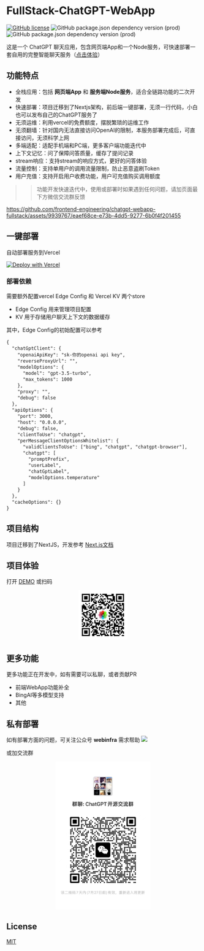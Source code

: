 # FullStack-ChatGPT-WebApp

[![GitHub license](https://flashpixel-1253674045.cos.ap-shanghai.myqcloud.com/68747470733a2f2f696d672e736869656c64732e696f2f62616467652f6c6963656e73652d4d49542d626c7565.svg)](https://github.com/frontend-engineering/chatgpt-webapp-fullstack)
![GitHub package.json dependency version (prod)](https://img.shields.io/github/package-json/dependency-version/WeixinCloud/wxcloudrun-express/express)
![GitHub package.json dependency version (prod)](https://img.shields.io/github/package-json/dependency-version/WeixinCloud/wxcloudrun-express/sequelize)


这是一个 ChatGPT 聊天应用，包含网页端App和一个Node服务，可快速部署一套自用的完整智能聊天服务（[点击体验](https://www.webinfra.cloud)）

## 功能特点

* 全栈应用：包括 **网页端App** 和 **服务端Node服务**，适合全链路功能的二次开发
* 快速部署：项目迁移到了Nextjs架构，前后端一键部署，无须一行代码，小白也可以发布自己的ChatGPT服务了
* 无须运维：利用vercel的免费额度，摆脱繁琐的运维工作
* 无须翻墙：针对国内无法直接访问OpenAI的限制，本服务部署完成后，可直接访问，无须科学上网
* 多端适配：适配手机端和PC端，更多客户端功能迭代中
* 上下文记忆：问了保障问答质量，缓存了提问记录
* stream响应：支持stream的响应方式，更好的问答体验
* 流量控制：支持单用户的调用流量限制，防止恶意盗刷Token
* 用户充值：支持开启用户收费功能，用户可充值购买调用额度

>> 功能开发快速迭代中，使用或部署时如果遇到任何问题，请加页面最下方微信交流群反馈

https://github.com/frontend-engineering/chatgpt-webapp-fullstack/assets/9939767/eaef68ce-e73b-4dd5-9277-6b0f4f201455



## 一键部署

自动部署服务到Vercel

[![Deploy with Vercel](https://vercel.com/button)](https://vercel.com/new/clone?repository-url=https%3A%2F%2Fgithub.com%2Ffrontend-engineering%2Fchatgpt-webapp-fullstack&project-name=private-chatgpt-service&repository-name=chatgpt-webapp-fullstack&demo-title=Demo%20Page&demo-description=%E7%A4%BA%E4%BE%8B%E9%A1%B9%E7%9B%AE&demo-url=https%3A%2F%2Fwebinfra.cloud)

### 部署依赖

需要额外配置vercel Edge Config 和 Vercel KV 两个store
* Edge Config 用来管理项目配置
* KV 用于存储用户聊天上下文的数据缓存

其中，Edge Config的初始配置可以参考
```
{
  "chatGptClient": {
    "openaiApiKey": "sk-你的openai api key",
    "reverseProxyUrl": "",
    "modelOptions": {
      "model": "gpt-3.5-turbo",
      "max_tokens": 1000
    },
    "proxy": "",
    "debug": false
  },
  "apiOptions": {
    "port": 3000,
    "host": "0.0.0.0",
    "debug": false,
    "clientToUse": "chatgpt",
    "perMessageClientOptionsWhitelist": {
      "validClientsToUse": ["bing", "chatgpt", "chatgpt-browser"],
      "chatgpt": [
        "promptPrefix",
        "userLabel",
        "chatGptLabel",
        "modelOptions.temperature"
      ]
    }
  },
  "cacheOptions": {}
}
```

## 项目结构

项目迁移到了NextJS，开发参考 [Next.js文档](https://nextjs.org/docs)

## 项目体验

打开 [DEMO](https://www.webinfra.cloud)
或扫码
<p align="center">
  <img alt="demo qr" width="128px" src="./public/assets/qr.jpg">
</p>



## 更多功能
更多功能正在开发中，如有需要可以私聊，或者贡献PR

* 前端WebApp功能补全
* BingAI等多模型支持
* 其他

## 私有部署
如有部署方面的问题，可关注公众号 <strong>webinfra</strong> 需求帮助
 ![](https://flashpixel-1253674045.cos.ap-shanghai.myqcloud.com/%E6%89%AB%E7%A0%81_%E6%90%9C%E7%B4%A2%E8%81%94%E5%90%88%E4%BC%A0%E6%92%AD%E6%A0%B7%E5%BC%8F-%E7%99%BD%E8%89%B2%E7%89%88.bmp)

 或加交流群
<p align="center">
  <img width="248px" src="/public/assets/group-qr-7-27.jpeg" />
</p>

## License

[MIT](./LICENSE)
